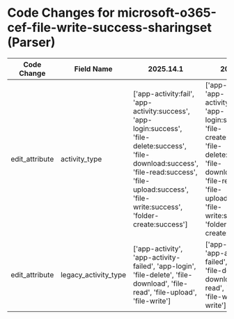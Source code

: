 # Code Changes for microsoft-o365-cef-file-write-success-sharingset (Parser)

| Code Change | Field Name | 2025.14.1 | 2025.15.1 |
|-------------|------------|-----------|------------|
| edit_attribute | activity_type | ['app-activity:fail', 'app-activity:success', 'app-login:success', 'file-delete:success', 'file-download:success', 'file-read:success', 'file-upload:success', 'file-write:success', 'folder-create:success'] | ['app-activity:fail', 'app-activity:success', 'app-login:success', 'file-create:success', 'file-delete:success', 'file-download:success', 'file-read:success', 'file-upload:success', 'file-write:success', 'folder-create:success'] |
| edit_attribute | legacy_activity_type | ['app-activity', 'app-activity-failed', 'app-login', 'file-delete', 'file-download', 'file-read', 'file-upload', 'file-write'] | ['app-activity', 'app-activity-failed', 'app-login', 'file-delete', 'file-download', 'file-read', 'file-upload', 'file-write', 'usb-write'] |